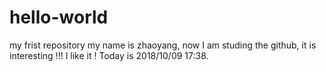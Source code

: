 # hello-world
my frist repository
my name is zhaoyang, now I am studing the github, it is interesting !!! I like it !
Today is 2018/10/09 17:38.
